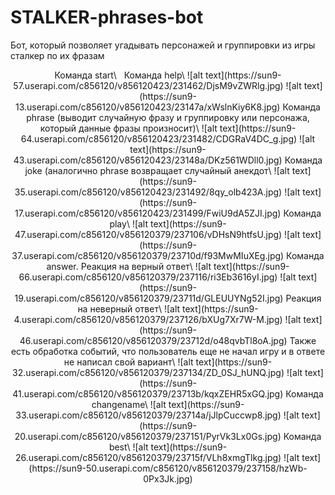 # STALKER-phrases-bot
Бот, который позволяет угадывать персонажей и группировки из игры сталкер по их фразам
<p align="center">
Команда start\
  <img scr="https://sun9-36.userapi.com/c856120/v856120423/231459/7u7PdKg89DM.jpg">
  <img scr="https://sun9-34.userapi.com/c856120/v856120423/231472/gPJP6SNKXgw.jpg">
Команда help\
![alt text](https://sun9-57.userapi.com/c856120/v856120423/231462/DjsM9vZWRlg.jpg)
![alt text](https://sun9-13.userapi.com/c856120/v856120423/23147a/xWslnKiy6K8.jpg)
Команда phrase (выводит случайную фразу и группировку или персонажа, который данные фразы произносит)\
![alt text](https://sun9-64.userapi.com/c856120/v856120423/231482/CDGRaV4DC_g.jpg)
![alt text](https://sun9-43.userapi.com/c856120/v856120423/23148a/DKz561WDll0.jpg)
Команда joke (аналогично phrase возвращает случайный анекдот\
![alt text](https://sun9-35.userapi.com/c856120/v856120423/231492/8qy_olb423A.jpg)
![alt text](https://sun9-17.userapi.com/c856120/v856120423/231499/FwiU9dA5ZJI.jpg)
Команда play\
![alt text](https://sun9-47.userapi.com/c856120/v856120379/237106/vDHsN9htfsU.jpg)
![alt text](https://sun9-37.userapi.com/c856120/v856120379/23710d/f93MwMIuXEg.jpg)
Команда answer. Реакция на верный ответ\
![alt text](https://sun9-66.userapi.com/c856120/v856120379/237116/ri3Eb3616yI.jpg)
![alt text](https://sun9-19.userapi.com/c856120/v856120379/23711d/GLEUUYNg52I.jpg)
Реакция на неверный ответ\
![alt text](https://sun9-4.userapi.com/c856120/v856120379/237126/bXUg7Xr7W-M.jpg)
![alt text](https://sun9-46.userapi.com/c856120/v856120379/23712d/o48qvbTl8oA.jpg)
Также есть обработка событий, что пользователь еще не начал игру и в ответе не написал свой вариант\
![alt text](https://sun9-32.userapi.com/c856120/v856120379/237134/ZD_0SJ_hUNQ.jpg)
![alt text](https://sun9-41.userapi.com/c856120/v856120379/23713b/kqxZEHR5xGQ.jpg)
Команда changename\
![alt text](https://sun9-33.userapi.com/c856120/v856120379/23714a/jJlpCuccwp8.jpg)
![alt text](https://sun9-20.userapi.com/c856120/v856120379/237151/PyrVk3Lx0Gs.jpg)
Команда best\
![alt text](https://sun9-26.userapi.com/c856120/v856120379/23715f/VLh8xmgTlkg.jpg)
![alt text](https://sun9-50.userapi.com/c856120/v856120379/237158/hzWb-0Px3Jk.jpg)
</p>
